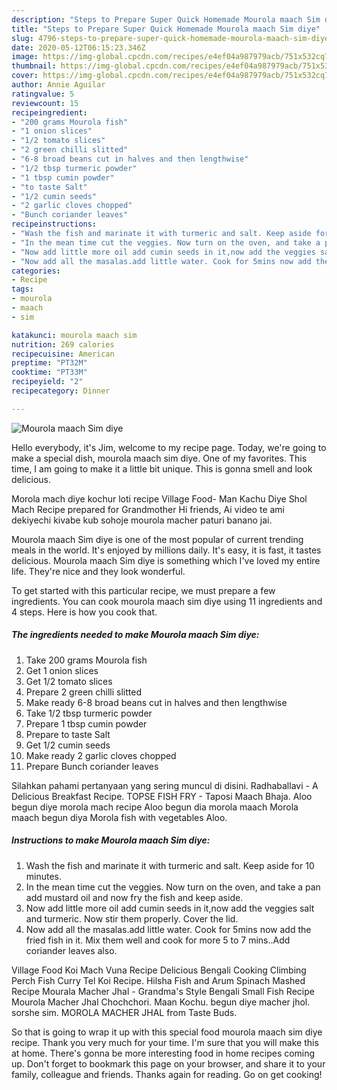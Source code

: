 ```yaml
---
description: "Steps to Prepare Super Quick Homemade Mourola maach Sim diye"
title: "Steps to Prepare Super Quick Homemade Mourola maach Sim diye"
slug: 4796-steps-to-prepare-super-quick-homemade-mourola-maach-sim-diye
date: 2020-05-12T06:15:23.346Z
image: https://img-global.cpcdn.com/recipes/e4ef04a987979acb/751x532cq70/mourola-maach-sim-diye-recipe-main-photo.jpg
thumbnail: https://img-global.cpcdn.com/recipes/e4ef04a987979acb/751x532cq70/mourola-maach-sim-diye-recipe-main-photo.jpg
cover: https://img-global.cpcdn.com/recipes/e4ef04a987979acb/751x532cq70/mourola-maach-sim-diye-recipe-main-photo.jpg
author: Annie Aguilar
ratingvalue: 5
reviewcount: 15
recipeingredient:
- "200 grams Mourola fish"
- "1 onion slices"
- "1/2 tomato slices"
- "2 green chilli slitted"
- "6-8 broad beans cut in halves and then lengthwise"
- "1/2 tbsp turmeric powder"
- "1 tbsp cumin powder"
- "to taste Salt"
- "1/2 cumin seeds"
- "2 garlic cloves chopped"
- "Bunch coriander leaves"
recipeinstructions:
- "Wash the fish and marinate it with turmeric and salt. Keep aside for 10 minutes."
- "In the mean time cut the veggies. Now turn on the oven, and take a pan add mustard oil and now fry the fish and keep aside."
- "Now add little more oil add cumin seeds in it,now add the veggies salt and turmeric. Now stir them properly. Cover the lid."
- "Now add all the masalas.add little water. Cook for 5mins now add the fried fish in it. Mix them well and cook for more 5 to 7 mins..Add coriander leaves also."
categories:
- Recipe
tags:
- mourola
- maach
- sim

katakunci: mourola maach sim 
nutrition: 269 calories
recipecuisine: American
preptime: "PT32M"
cooktime: "PT33M"
recipeyield: "2"
recipecategory: Dinner

---
```



![Mourola maach Sim diye](https://img-global.cpcdn.com/recipes/e4ef04a987979acb/751x532cq70/mourola-maach-sim-diye-recipe-main-photo.jpg)

Hello everybody, it's Jim, welcome to my recipe page. Today, we're going to make a special dish, mourola maach sim diye. One of my favorites. This time, I am going to make it a little bit unique. This is gonna smell and look delicious.

Morola mach diye kochur loti recipe Village Food- Man Kachu Diye Shol Mach Recipe prepared for Grandmother Hi friends, Ai video te ami dekiyechi kivabe kub sohoje mourola macher paturi banano jai.

Mourola maach Sim diye is one of the most popular of current trending meals in the world. It's enjoyed by millions daily. It's easy, it is fast, it tastes delicious. Mourola maach Sim diye is something which I've loved my entire life. They're nice and they look wonderful.


To get started with this particular recipe, we must prepare a few ingredients. You can cook mourola maach sim diye using 11 ingredients and 4 steps. Here is how you cook that.

<!--inarticleads1-->

##### The ingredients needed to make Mourola maach Sim diye:

1. Take 200 grams Mourola fish
1. Get 1 onion slices
1. Get 1/2 tomato slices
1. Prepare 2 green chilli slitted
1. Make ready 6-8 broad beans cut in halves and then lengthwise
1. Take 1/2 tbsp turmeric powder
1. Prepare 1 tbsp cumin powder
1. Prepare to taste Salt
1. Get 1/2 cumin seeds
1. Make ready 2 garlic cloves chopped
1. Prepare Bunch coriander leaves


Silahkan pahami pertanyaan yang sering muncul di disini. Radhaballavi - A Delicious Breakfast Recipe. TOPSE FISH FRY - Taposi Maach Bhaja. Aloo begun diye morola mach recipe Aloo begun dia morola maach Morola maach begun diya Morola fish with vegetables Aloo. 

<!--inarticleads2-->

##### Instructions to make Mourola maach Sim diye:

1. Wash the fish and marinate it with turmeric and salt. Keep aside for 10 minutes.
1. In the mean time cut the veggies. Now turn on the oven, and take a pan add mustard oil and now fry the fish and keep aside.
1. Now add little more oil add cumin seeds in it,now add the veggies salt and turmeric. Now stir them properly. Cover the lid.
1. Now add all the masalas.add little water. Cook for 5mins now add the fried fish in it. Mix them well and cook for more 5 to 7 mins..Add coriander leaves also.


Village Food Koi Mach Vuna Recipe Delicious Bengali Cooking Climbing Perch Fish Curry Tel Koi Recipe. Hilsha Fish and Arum Spinach Mashed Recipe Mourala Macher Jhal - Grandma&#39;s Style Bengali Small Fish Recipe Mourola Macher Jhal Chochchori. Maan Kochu. begun diye macher jhol. sorshe sim. MOROLA MACHER JHAL from Taste Buds. 

So that is going to wrap it up with this special food mourola maach sim diye recipe. Thank you very much for your time. I'm sure that you will make this at home. There's gonna be more interesting food in home recipes coming up. Don't forget to bookmark this page on your browser, and share it to your family, colleague and friends. Thanks again for reading. Go on get cooking!
